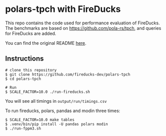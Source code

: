 polars-tpch with FireDucks
==========================

This repo contains the code used for performance evaluation of FireDucks. The benchmarks are based on https://github.com/pola-rs/tpch, and queries for FireDucks are added.

You can find the original README [here](README_original.md).

## Instructions

```
# clone this repository
$ git clone https://github.com/fireducks-dev/polars-tpch
$ cd polars-tpch

# Run
$ SCALE_FACTOR=10.0 ./run-fireducks.sh
```

You will see all timings in `output/run/timings.csv`


To run fireducks, polars, pandas and modin three times:

```
$ SCALE_FACTOR=10.0 make tables
$ .venv/bin/pip install -U pandas polars modin
$ ./run-fppm3.sh
```
